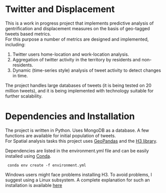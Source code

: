 # Twitter and Displacement

This is a work in progress project that implements predictive analysis of gentrification and displacement measures on the basis of geo-tagged tweets based metrics.  
For this purpose a number of metrics are designed and implemented, including:
1. Twitter users home-location and work-location analysis.
2. Aggregation of twitter activity in the territory by residents and non-residents.
3. Dynamic (time-series style) analysis of tweet activity to detect changes in time.
 
The project handles large databases of tweets (it is being tested on 20 million tweets), and it is being implemented with technology suitable for further scalability.


# Dependencies and Installation

The project is written in Python.
Uses MongoDB as a database. A few functions are available for initial population of tweets.  
For Spatial analysis tasks this project uses [GeoPandas](https://geopandas.org/) and the [H3 library](https://github.com/uber/h3).

Dependencies are listed in the environment.yml file and can be easily installed using [Conda](https://docs.conda.io/en/latest/miniconda.html).

```
 conda env create -f environment.yml
 ```

Windows users might face problems installing H3. To avoid problems, I suggest using a Linux subsystem. 
A complete explanation for such an installation is available [here](https://ricardopasquini.com/installing-h3-on-windows-10/) 

